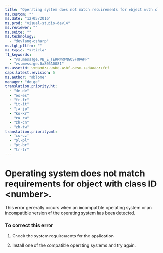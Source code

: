 ```yaml
---
title: "Operating system does not match requirements for object with class ID &lt;number&gt;."
ms.custom: ""
ms.date: "12/05/2016"
ms.prod: "visual-studio-dev14"
ms.reviewer: ""
ms.suite: ""
ms.technology: 
  - "devlang-csharp"
ms.tgt_pltfrm: ""
ms.topic: "article"
f1_keywords: 
  - "vs.message.VB_E_TERRWRONGOSFORAPP"
  - "vs.message.0x800A0081"
ms.assetid: 950a9d31-96be-45bf-8e50-12da8a831fcf
caps.latest.revision: 5
ms.author: "mblome"
manager: "douge"
translation.priority.ht: 
  - "de-de"
  - "es-es"
  - "fr-fr"
  - "it-it"
  - "ja-jp"
  - "ko-kr"
  - "ru-ru"
  - "zh-cn"
  - "zh-tw"
translation.priority.mt: 
  - "cs-cz"
  - "pl-pl"
  - "pt-br"
  - "tr-tr"
---
```

# Operating system does not match requirements for object with class ID &lt;number&gt;.
This error generally occurs when an incompatible operating system or an incompatible version of the operating system has been detected.  
  
### To correct this error  
  
1.  Check the system requirements for the application.  
  
2.  Install one of the compatible operating systems and try again.